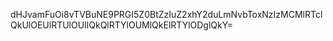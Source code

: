 dHJvamFuOi8vTVBuNE9PRGI5Z0BtZzIuZ2xhY2duLmNvbToxNzIzMCMlRTclQkUlOEUlRTUlOUIlQkQlRTYlOUMlQkElRTYlODglQkY=
